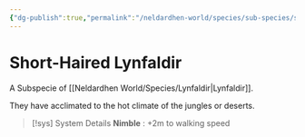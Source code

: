 ```yaml
---
{"dg-publish":true,"permalink":"/neldardhen-world/species/sub-species/short-haired-lynfaldir/"}
---
```


# Short-Haired Lynfaldir
A Subspecie of [[Neldardhen World/Species/Lynfaldir\|Lynfaldir]].

They have acclimated to the hot climate of the jungles or deserts.

> [!sys] System Details
> **Nimble** : +2m to walking speed